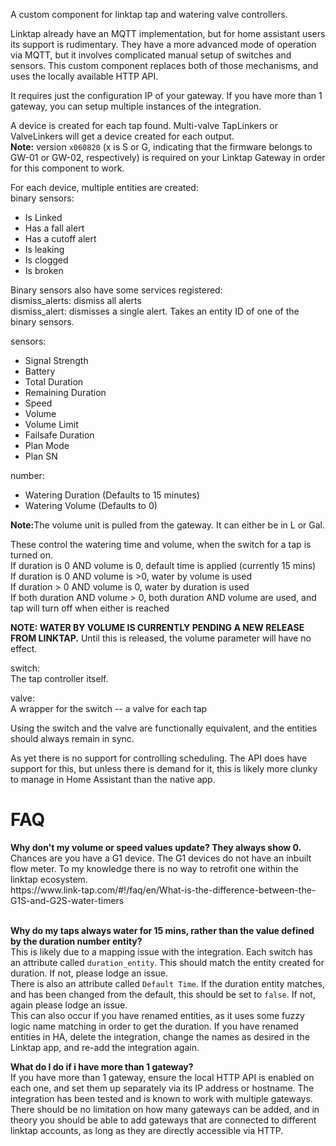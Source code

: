 A custom component for linktap tap and watering valve controllers.


Linktap already have an MQTT implementation, but for home assistant users its support is rudimentary. They have a more advanced mode of operation via MQTT, but it involves complicated manual setup of switches and sensors.
This custom component replaces both of those mechanisms, and uses the locally available HTTP API.

It requires just the configuration IP of your gateway. If you have more than 1 gateway, you can setup multiple instances of the integration.

A device is created for each tap found. Multi-valve TapLinkers or ValveLinkers will get a device created for each output.
<br><b>Note:</b> version `x060820` (x is S or G, indicating that the firmware belongs to GW-01 or GW-02, respectively) is required on your Linktap Gateway in order for this component to work.

For each device, multiple entities are created:<br>
binary sensors:
<ul>
<li>Is Linked</li>
<li>Has a fall alert</li>
<li>Has a cutoff alert</li>
<li>Is leaking</li>
<li>Is clogged</li>
<li>Is broken</li>
</ul>

Binary sensors also have some services registered:<br/>
dismiss_alerts: dismiss all alerts<br/>
dismiss_alert: dismisses a single alert. Takes an entity ID of one of the binary sensors.

sensors:
<ul>
<li>Signal Strength</li>
<li>Battery</li>
<li>Total Duration</li>
<li>Remaining Duration</li>
<li>Speed</li>
<li>Volume</li>
<li>Volume Limit</li>
<li>Failsafe Duration</li>
<li>Plan Mode</li>
<li>Plan SN</li>
</ul>

number:
<ul>
<li>Watering Duration (Defaults to 15 minutes)</li>
<li>Watering Volume (Defaults to 0)</li>
</ul>
<p><strong>Note:</strong>The volume unit is pulled from the gateway. It can either be in L or Gal.</p>

These control the watering time and volume, when the switch for a tap is turned on.<br/>
If duration is 0 AND volume is 0, default time is applied (currently 15 mins)<br/>
If duration is 0 AND volume is >0, water by volume is used<br/>
If duration > 0 AND volume is 0, water by duration is used<br/>
If both duration AND volume > 0, both duration AND volume are used, and tap will turn off when either is reached<br/>

<p><strong>NOTE: WATER BY VOLUME IS CURRENTLY PENDING A NEW RELEASE FROM LINKTAP.</strong> Until this is released, the volume parameter will have no effect.</p>

switch:<br/>
The tap controller itself.

valve:<br/>
A wrapper for the switch -- a valve for each tap

Using the switch and the valve are functionally equivalent, and the entities should always remain in sync.


As yet there is no support for controlling scheduling. The API does have support for this, but unless there is demand for it, this is likely more clunky to manage in Home Assistant than the native app.


<h1>FAQ</h1>
<b>Why don't my volume or speed values update? They always show 0.</b></br >
Chances are you have a G1 device. The G1 devices do not have an inbuilt flow meter. To my knowledge there is no way to retrofit one within the linktap ecosystem.<br />
https://www.link-tap.com/#!/faq/en/What-is-the-difference-between-the-G1S-and-G2S-water-timers<br /><br />


<b>Why do my taps always water for 15 mins, rather than the value defined by the duration number entity?</b><br />
This is likely due to a mapping issue with the integration. Each switch has an attribute called `duration_entity`. This should match the entity created for duration. If not, please lodge an issue.<br />
There is also an attribute called `Default Time`. If the duration entity matches, and has been changed from the default, this should be set to `false`. If not, again please lodge an issue. <br />
This can also occur if you have renamed entities, as it uses some fuzzy logic name matching in order to get the duration. If you have renamed entities in HA, delete the integration, change the names as desired in the Linktap app, and re-add the integration again. <br />

<b>What do I do if i have more than 1 gateway?</b><br />
If you have more than 1 gateway, ensure the local HTTP API is enabled on each one, and set them up separately via its IP address or hostname. The integration has been tested and is known to work with multiple gateways. There should be no limitation on how many gateways can be added, and in theory you should be able to add gateways that are connected to different linktap accounts, as long as they are directly accessible via HTTP.
